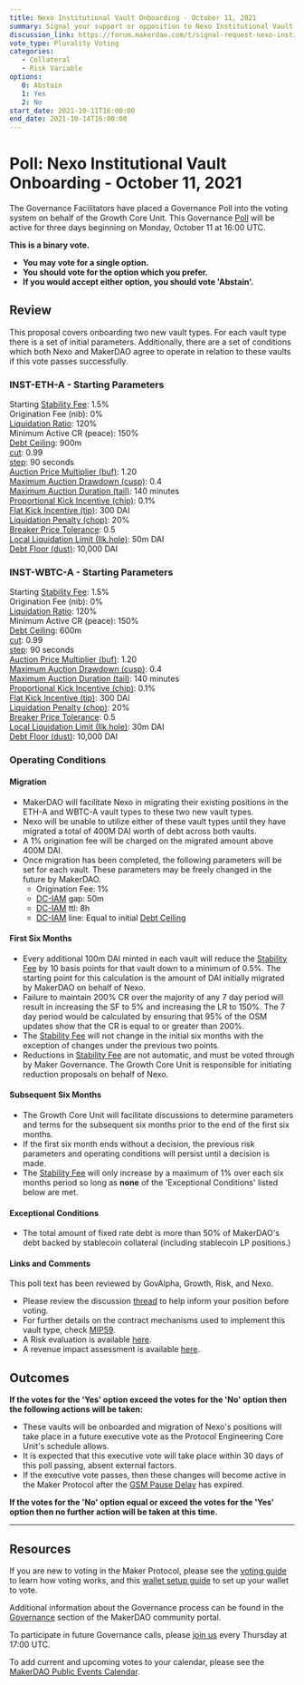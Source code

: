 ```yaml
---
title: Nexo Institutional Vault Onboarding - October 11, 2021
summary: Signal your support or opposition to Nexo Institutional Vault Onboarding.
discussion_link: https://forum.makerdao.com/t/signal-request-nexo-institutional-vault/10046
vote_type: Plurality Voting
categories:
   - Collateral
   - Risk Variable
options:
   0: Abstain
   1: Yes
   2: No
start_date: 2021-10-11T16:00:00
end_date: 2021-10-14T16:00:00
---
```

# Poll: Nexo Institutional Vault Onboarding - October 11, 2021

The Governance Facilitators have placed a Governance Poll into the voting system on behalf of the Growth Core Unit. This Governance [Poll](https://community-development.makerdao.com/en/learn/governance/on-chain-gov) will be active for three days beginning on Monday, October 11 at 16:00 UTC.

**This is a binary vote.** 
- **You may vote for a single option.** 
- **You should vote for the option which you prefer.**
- **If you would accept either option, you should vote 'Abstain'.**

## Review

This proposal covers onboarding two new vault types. For each vault type there is a set of initial parameters. Additionally, there are a set of conditions which both Nexo and MakerDAO agree to operate in relation to these vaults if this vote passes successfully. 

### INST-ETH-A - Starting Parameters
Starting [Stability Fee](https://makerdao.world/en/learn/governance/param-stability-fee): 1.5%  
Origination Fee (nib): 0%  
[Liquidation Ratio](https://makerdao.world/en/learn/governance/param-liquidation-ratio): 120%  
Minimum Active CR (peace): 150%  
[Debt Ceiling](https://makerdao.world/en/learn/governance/param-debt-ceiling): 900m  
[cut](https://makerdao.world/en/learn/governance/param-auction-price-function): 0.99  
[step](https://makerdao.world/en/learn/governance/param-auction-price-function): 90 seconds  
[Auction Price Multiplier (buf)](https://makerdao.world/en/learn/governance/param-auction-price-multiplier): 1.20  
[Maximum Auction Drawdown (cusp)](https://makerdao.world/en/learn/governance/param-max-auction-drawdown): 0.4  
[Maximum Auction Duration (tail)](https://makerdao.world/en/learn/governance/param-max-auction-duration): 140 minutes  
[Proportional Kick Incentive (chip)](https://makerdao.world/en/learn/governance/param-proportional-kick-incentive): 0.1%  
[Flat Kick Incentive (tip)](https://makerdao.world/en/learn/governance/param-flat-kick-incentive): 300 DAI  
[Liquidation Penalty (chop)](https://makerdao.world/en/learn/governance/param-liquidation-penalty): 20%  
[Breaker Price Tolerance](https://makerdao.world/en/learn/governance/param-breaker-price-tolerance): 0.5  
[Local Liquidation Limit (Ilk.hole)](https://makerdao.world/en/learn/governance/param-local-liquidation-limit): 50m DAI  
[Debt Floor (dust)](https://makerdao.world/en/learn/governance/param-debt-floor): 10,000 DAI  

### INST-WBTC-A - Starting Parameters
Starting [Stability Fee](https://makerdao.world/en/learn/governance/param-stability-fee): 1.5%  
Origination Fee (nib): 0%  
[Liquidation Ratio](https://makerdao.world/en/learn/governance/param-liquidation-ratio): 120%  
Minimum Active CR (peace): 150%  
[Debt Ceiling](https://makerdao.world/en/learn/governance/param-debt-ceiling): 600m  
[cut](https://makerdao.world/en/learn/governance/param-auction-price-function): 0.99  
[step](https://makerdao.world/en/learn/governance/param-auction-price-function): 90 seconds  
[Auction Price Multiplier (buf)](https://makerdao.world/en/learn/governance/param-auction-price-multiplier): 1.20  
[Maximum Auction Drawdown (cusp)](https://makerdao.world/en/learn/governance/param-max-auction-drawdown): 0.4  
[Maximum Auction Duration (tail)](https://makerdao.world/en/learn/governance/param-max-auction-duration): 140 minutes  
[Proportional Kick Incentive (chip)](https://makerdao.world/en/learn/governance/param-proportional-kick-incentive): 0.1%  
[Flat Kick Incentive (tip)](https://makerdao.world/en/learn/governance/param-flat-kick-incentive): 300 DAI  
[Liquidation Penalty (chop)](https://makerdao.world/en/learn/governance/param-liquidation-penalty): 20%  
[Breaker Price Tolerance](https://makerdao.world/en/learn/governance/param-breaker-price-tolerance): 0.5  
[Local Liquidation Limit (Ilk.hole)](https://makerdao.world/en/learn/governance/param-local-liquidation-limit): 30m DAI  
[Debt Floor (dust)](https://makerdao.world/en/learn/governance/param-debt-floor): 10,000 DAI  

### Operating Conditions

#### Migration
* MakerDAO will facilitate Nexo in migrating their existing positions in the ETH-A and WBTC-A vault types to these two new vault types.
* Nexo will be unable to utilize either of these vault types until they have migrated a total of 400M DAI worth of debt across both vaults.
* A 1% origination fee will be charged on the migrated amount above 400M DAI.
* Once migration has been completed, the following parameters will be set for each vault. These parameters may be freely changed in the future by MakerDAO.
	* Origination Fee: 1%
	* [DC-IAM](https://makerdao.world/en/learn/governance/module-dciam) gap: 50m
	* [DC-IAM](https://makerdao.world/en/learn/governance/module-dciam) ttl: 8h
	* [DC-IAM](https://makerdao.world/en/learn/governance/module-dciam) line: Equal to initial [Debt Ceiling](https://makerdao.world/en/learn/governance/param-debt-ceiling)

#### First Six Months
* Every additional 100m DAI minted in each vault will reduce the [Stability Fee](https://makerdao.world/en/learn/governance/param-stability-fee) by 10 basis points for that vault down to a minimum of 0.5%. The starting point for this calculation is the amount of DAI initially migrated by MakerDAO on behalf of Nexo.
* Failure to maintain 200% CR over the majority of any 7 day period will result in increasing the SF to 5% and increasing the LR to 150%. The 7 day period would be calculated by ensuring that 95% of the OSM updates show that the CR is equal to or greater than 200%.
* The [Stability Fee](https://makerdao.world/en/learn/governance/param-stability-fee) will not change in the initial six months with the exception of changes under the previous two points.
* Reductions in [Stability Fee](https://makerdao.world/en/learn/governance/param-stability-fee) are not automatic, and must be voted through by Maker Governance. The Growth Core Unit is responsible for initiating reduction proposals on behalf of Nexo.

#### Subsequent Six Months
* The Growth Core Unit will facilitate discussions to determine parameters and terms for the subsequent six months prior to the end of the first six months.
* If the first six month ends without a decision, the previous risk parameters and operating conditions will persist until a decision is made.
* The [Stability Fee](https://makerdao.world/en/learn/governance/param-stability-fee) will only increase by a maximum of 1% over each six months period so long as **none** of the 'Exceptional Conditions' listed below are met.

#### Exceptional Conditions
* The total amount of fixed rate debt is more than 50% of MakerDAO's debt backed by stablecoin collateral (including stablecoin LP positions.)

#### Links and Comments
This poll text has been reviewed by GovAlpha, Growth, Risk, and Nexo.

* Please review the discussion [thread](https://forum.makerdao.com/t/signal-request-nexo-institutional-vault/10046) to help inform your position before voting. 
* For further details on the contract mechanisms used to implement this vault type, check [MIP59](https://mips.makerdao.com/mips/details/MIP59).
* A Risk evaluation is available [here](https://forum.makerdao.com/t/nexo-institutional-vault-collateral-onboarding-risk-evaluation/10524).
* A revenue impact assessment is available [here](https://forum.makerdao.com/t/institutional-vaults-economics-terms/9989).

## Outcomes

**If the votes for the 'Yes' option exceed the votes for the 'No' option then the following actions will be taken:**
* These vaults will be onboarded and migration of Nexo's positions will take place in a future executive vote as the Protocol Engineering Core Unit's schedule allows. 
* It is expected that this executive vote will take place within 30 days of this poll passing, absent external factors.
* If the executive vote passes, then these changes will become active in the Maker Protocol after the [GSM Pause Delay](https://community-development.makerdao.com/en/learn/governance/param-gsm-pause-delay) has expired.

**If the votes for the 'No' option equal or exceed the votes for the 'Yes' option then no further action will be taken at this time.**

---

## Resources

If you are new to voting in the Maker Protocol, please see the [voting guide](https://community-development.makerdao.com/en/learn/governance/how-voting-works/) to learn how voting works, and this [wallet setup guide](https://community-development.makerdao.com/en/learn/governance/voting-setup/) to set up your wallet to vote.

Additional information about the Governance process can be found in the [Governance](https://community-development.makerdao.com/en/learn/governance) section of the MakerDAO community portal.

To participate in future Governance calls, please [join us](https://github.com/makerdao/community/tree/master/governance/governance-and-risk-meetings) every Thursday at 17:00 UTC.

To add current and upcoming votes to your calendar, please see the [MakerDAO Public Events Calendar](https://calendar.google.com/calendar/embed?src=makerdao.com_3efhm2ghipksegl009ktniomdk%40group.calendar.google.com&ctz=UTC&mode=week&showCalendars=0&showPrint=0).
